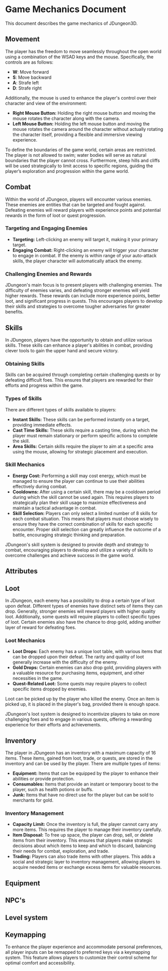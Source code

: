 # Game Mechanics Document
This document describes the game mechanics of JDungeon3D.


## Movement
The player has the freedom to move seamlessly throughout the open world using a combination of the WSAD keys and the mouse. Specifically, the controls are as follows:

* **W**: Move forward
* **S**: Move backward
* **A**: Strafe left
* **D**: Strafe right

Additionally, the mouse is used to enhance the player's control over their character and view of the environment:

* **Right Mouse Button:** Holding the right mouse button and moving the mouse rotates the character along with the camera.
* **Left Mouse Button:** Holding the left mouse button and moving the mouse rotates the camera around the character without actually rotating the character itself, providing a flexible and immersive viewing experience.

To define the boundaries of the game world, certain areas are restricted. The player is not allowed to swim; water bodies will serve as natural boundaries that the player cannot cross. Furthermore, steep hills and cliffs will be used strategically to limit access to specific regions, guiding the player’s exploration and progression within the game world.

## Combat
Within the world of JDungeon, players will encounter various enemies. These enemies are entities that can be targeted and fought against. Defeating enemies will reward players with experience points and potential rewards in the form of loot or quest progression.

### Targeting and Engaging Enemies
* **Targeting:** Left-clicking an enemy will target it, making it your primary target.
* **Engaging Combat:** Right-clicking an enemy will trigger your character to engage in combat. If the enemy is within range of your auto-attack skills, the player character will automatically attack the enemy.

### Challenging Enemies and Rewards
JDungeon's main focus is to present players with challenging enemies. The difficulty of enemies varies, and defeating stronger enemies will yield higher rewards. These rewards can include more experience points, better loot, and significant progress in quests. This encourages players to develop their skills and strategies to overcome tougher adversaries for greater benefits.

## Skills
In JDungeon, players have the opportunity to obtain and utilize various skills. These skills can enhance a player's abilities in combat, providing clever tools to gain the upper hand and secure victory.

### Obtaining Skills
Skills can be acquired through completing certain challenging quests or by defeating difficult foes. This ensures that players are rewarded for their efforts and progress within the game.

### Types of Skills
There are different types of skills available to players:

* **Instant Skills:** These skills can be performed instantly on a target, providing immediate effects.
* **Cast Time Skills:** These skills require a casting time, during which the player must remain stationary or perform specific actions to complete the skill.
* **Area Skills:** Certain skills require the player to aim at a specific area using the mouse, allowing for strategic placement and execution.

### Skill Mechanics

* **Energy Cost:** Performing a skill may cost energy, which must be managed to ensure the player can continue to use their abilities effectively during combat.
* **Cooldowns:** After using a certain skill, there may be a cooldown period during which the skill cannot be used again. This requires players to strategically plan their skill usage to maximize effectiveness and maintain a tactical advantage in combat.
* **Skill Selection:** Players can only select a limited number of 8 skills for each combat situation. This means that players must choose wisely to ensure they have the correct combination of skills for each specific encounter. Proper skill selection can greatly influence the outcome of a battle, encouraging strategic thinking and preparation.

JDungeon's skill system is designed to provide depth and strategy to combat, encouraging players to develop and utilize a variety of skills to overcome challenges and achieve success in the game world.

## Attributes

## Loot
In JDungeon, each enemy has a possibility to drop a certain type of loot upon defeat. Different types of enemies have distinct sets of items they can drop. Generally, stronger enemies will reward players with higher quality loot. Additionally, some quests will require players to collect specific types of loot. Certain enemies also have the chance to drop gold, adding another layer of reward for defeating foes.

### Loot Mechanics
* **Loot Drops:** Each enemy has a unique loot table, with various items that can be dropped upon their defeat. The rarity and quality of loot generally increase with the difficulty of the enemy.
* **Gold Drops:** Certain enemies can also drop gold, providing players with a valuable resource for purchasing items, equipment, and other necessities in the game.
* **Quest-Related Loot:** Some quests may require players to collect specific items dropped by enemies.

Loot can be picked up by the player who killed the enemy. Once an item is picked up, it is placed in the player's bag, provided there is enough space.

JDungeon's loot system is designed to incentivize players to take on more challenging foes and to engage in various quests, offering a rewarding experience for their efforts and achievements.

## Inventory
The player in JDungeon has an inventory with a maximum capacity of 16 items. These items, gained from loot, trade, or quests, are stored in the inventory and can be used by the player. There are multiple types of items:

* **Equipment:** Items that can be equipped by the player to enhance their abilities or provide protection.
* **Consumables:** Items that provide an instant or temporary boost to the player, such as health potions or buffs.
* **Junk:** Items that have no direct use for the player but can be sold to merchants for gold.

### Inventory Management
* **Capacity Limit:** Once the inventory is full, the player cannot carry any more items. This requires the player to manage their inventory carefully.
* **Item Disposal:** To free up space, the player can drop, sell, or delete items from their inventory. This ensures that players make strategic decisions about which items to keep and which to discard, balancing their needs for combat, exploration, and trade.
* **Trading:** Players can also trade items with other players. This adds a social and strategic layer to inventory management, allowing players to acquire needed items or exchange excess items for valuable resources.

## Equipment

## NPC's

## Level system

## Keymapping
To enhance the player experience and accommodate personal preferences, all player inputs can be remapped to preferred keys via a keymapping system. This feature allows players to customize their control scheme for optimal comfort and accessibility.
